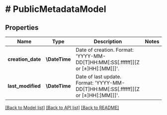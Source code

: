 # # PublicMetadataModel

## Properties

Name | Type | Description | Notes
------------ | ------------- | ------------- | -------------
**creation_date** | **\DateTime** | Date of creation. Format: &#39;YYYY-MM-DD[T]HH:MM[:SS[.ffffff]][Z or [±]HH[:]MM]]]&#39;. |
**last_modified** | **\DateTime** | Date of last update. Format: &#39;YYYY-MM-DD[T]HH:MM[:SS[.ffffff]][Z or [±]HH[:]MM]]]&#39;. |

[[Back to Model list]](../../README.md#models) [[Back to API list]](../../README.md#endpoints) [[Back to README]](../../README.md)
